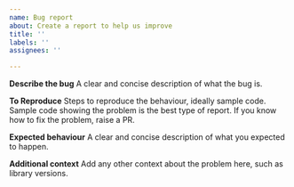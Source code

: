 ```yaml
---
name: Bug report
about: Create a report to help us improve
title: ''
labels: ''
assignees: ''

---
```


**Describe the bug**
A clear and concise description of what the bug is.

**To Reproduce**
Steps to reproduce the behaviour, ideally sample code. Sample code showing the problem is the best type of report. If you know how to fix the problem, raise a PR.

**Expected behaviour**
A clear and concise description of what you expected to happen.

**Additional context**
Add any other context about the problem here, such as library versions.
